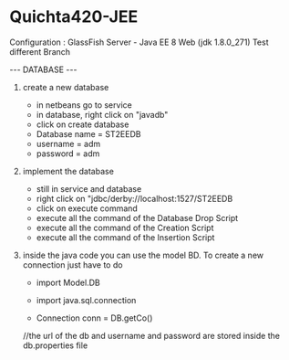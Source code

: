 # Quichta420-JEE


Configuration : GlassFish Server - Java EE 8 Web (jdk 1.8.0_271)
Test different Branch


--- DATABASE ---

1) create a new database
      - in netbeans go to service
      - in database, right click on "javadb"
      - click on create database
      - Database name = ST2EEDB
      - username = adm
      - password = adm
      
2) implement the database
      - still in service and database
      - right click on "jdbc/derby://localhost:1527/ST2EEDB
      - click on execute command
      - execute all the command of the Database Drop Script
      - execute all the command of the Creation Script
      - execute all the command of the Insertion Script
      
3) inside the java code you can use the model BD. To create a new connection just have to do
      - import Model.DB
      - import java.sql.connection
      
      - Connection conn = DB.getCo()
   
      //the url of the db and username and password are stored inside the db.properties file
